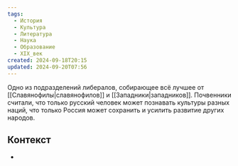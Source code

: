 ```yaml
---
tags:
  - История
  - Культура
  - Литература
  - Наука
  - Образование
  - XIX_век
created: 2024-09-18T20:15
updated: 2024-09-20T07:56
---
```

 Одно из подразделений либералов, собирающее всё лучшее от [[Славянофилы|славянофилов]] и [[Западники|западников]]. Почвенники считали, что только русский человек может познавать культуры разных наций, что только Россия может сохранить и усилить развитие других народов.

## Контекст
- 

